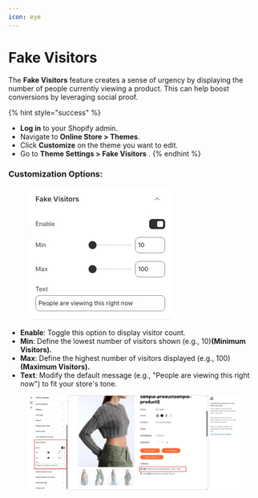 ```yaml
---
icon: eye
---
```


# Fake Visitors

The **Fake Visitors** feature creates a sense of urgency by displaying the number of people currently viewing a product. This can help boost conversions by leveraging social proof.

{% hint style="success" %}
* **Log in** to your Shopify admin.
* Navigate to **Online Store > Themes**.
* Click **Customize** on the theme you want to edit.
* Go to **Theme Settings > Fake Visitors** .
{% endhint %}

### **Customization Options:**

<figure><img src="../.gitbook/assets/fake-visitor.jpg" alt=""><figcaption></figcaption></figure>

* **Enable**: Toggle this option to display visitor count.
* **Min**: Define the lowest number of visitors shown (e.g., 10)**(Minimum Visitors).**
* **Max**: Define the highest number of visitors displayed (e.g., 100)**(Maximum Visitors).**
* **Text**: Modify the default message (e.g., "People are viewing this right now") to fit your store's tone.

<figure><img src="../.gitbook/assets/fake visitor.jpg" alt=""><figcaption></figcaption></figure>

